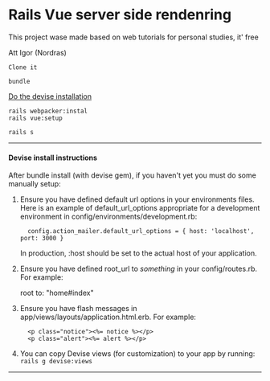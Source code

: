 # Rails Vue server side rendenring

This project wase made based on web tutorials for personal studies, it' free

Att
Igor (Nordras)

```
Clone it

bundle

```

[Do the devise installation](#devise)  

```
rails webpacker:instal
rails vue:setup

rails s
```

---

#### Devise install instructions <a name="devise"></a>

After bundle install (with devise gem), if you haven't yet you must do some manually setup:

  1. Ensure you have defined default url options in your environments files. Here
     is an example of default_url_options appropriate for a development environment
     in config/environments/development.rb:
     ```
       config.action_mailer.default_url_options = { host: 'localhost', port: 3000 }
     ```
     In production, :host should be set to the actual host of your application.

  2. Ensure you have defined root_url to *something* in your config/routes.rb.
     For example:

       root to: "home#index"

  3. Ensure you have flash messages in app/views/layouts/application.html.erb.
     For example:
     ```
       <p class="notice"><%= notice %></p>
       <p class="alert"><%= alert %></p>
     ```
  4. You can copy Devise views (for customization) to your app by running:
    ```
    rails g devise:views
    ``` 
---

